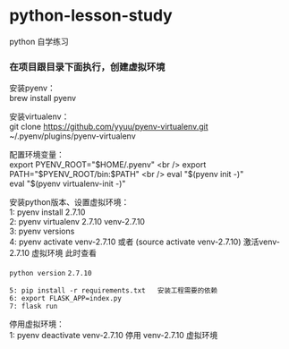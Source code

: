 # python-lesson-study
python 自学练习

### 在项目跟目录下面执行，创建虚拟环境<br />
安装pyenv：  <br />
    brew install pyenv  <br />

安装virtualenv：<br />
    git clone https://github.com/yyuu/pyenv-virtualenv.git ~/.pyenv/plugins/pyenv-virtualenv <br />

配置环境变量：<br />
    export PYENV_ROOT="$HOME/.pyenv"  <br />
    export PATH="$PYENV_ROOT/bin:$PATH"  <br />
    eval "$(pyenv init -)"  <br />
    eval "$(pyenv virtualenv-init -)" <br />

安装python版本、设置虚拟环境：<br />
    1: pyenv install 2.7.10<br />
    2: pyenv virtualenv 2.7.10 venv-2.7.10<br />
    3: pyenv versions<br />
    4: pyenv activate venv-2.7.10 或者 (source activate venv-2.7.10)  激活venv-2.7.10 虚拟环境 此时查看<br />  
    `python version`
    `2.7.10`

    5: pip install -r requirements.txt   安装工程需要的依赖
    6: export FLASK_APP=index.py
    7: flask run

停用虚拟环境：    <br />
    1: pyenv deactivate venv-2.7.10      停用 venv-2.7.10 虚拟环境<br />
